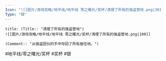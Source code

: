 ```yaml
---
Icon: "![[图片/游戏攻略/地平线/地平线 零之曙光/奖杯/清理了所有的强盗营地.png|30]]"
Type: "银"
---
```

```ad-common-silver-trophy
title: (Title:: "清理了所有的强盗营地")
![[图片/游戏攻略/地平线/地平线 零之曙光/奖杯/清理了所有的强盗营地.png|100]]

(Comment:: "从强盗团伙的手中夺回了所有居住地。")
```

#地平线/零之曙光/奖杯 #奖杯 #银
